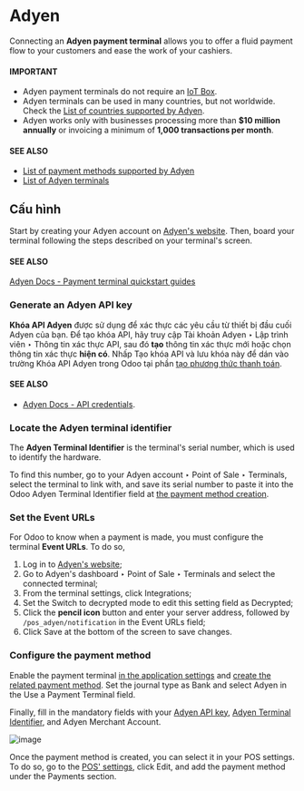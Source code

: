 # Adyen

Connecting an **Adyen payment terminal** allows you to offer a fluid payment flow to your customers
and ease the work of your cashiers.

#### IMPORTANT
- Adyen payment terminals do not require an [IoT Box](../../../../general/iot.md).
- Adyen terminals can be used in many countries, but not worldwide. Check the [List of countries
  supported by Adyen](https://docs.adyen.com/point-of-sale/what-we-support/supported-languages/).
- Adyen works only with businesses processing more than **$10 million annually** or invoicing a
  minimum of **1,000 transactions per month**.

#### SEE ALSO
- [List of payment methods supported by Adyen](https://docs.adyen.com/point-of-sale/what-we-support/payment-methods/)
- [List of Adyen terminals](https://docs.adyen.com/point-of-sale/what-we-support/select-your-terminals/)

## Cấu hình

Start by creating your Adyen account on [Adyen's website](https://www.adyen.com/). Then, board
your terminal following the steps described on your terminal's screen.

#### SEE ALSO
[Adyen Docs - Payment terminal quickstart guides](https://docs.adyen.com/point-of-sale/user-manuals)

<a id="adyen-api"></a>

### Generate an Adyen API key

**Khóa API Adyen** được sử dụng để xác thực các yêu cầu từ thiết bị đầu cuối Adyen của bạn. Để tạo khóa API, hãy truy cập Tài khoản Adyen ‣ Lập trình viên ‣ Thông tin xác thực API, sau đó **tạo** thông tin xác thực mới hoặc chọn thông tin xác thực **hiện có**. Nhấp Tạo khóa API và lưu khóa này để dán vào trường Khóa API Adyen trong Odoo tại phần [tạo phương thức thanh toán](#adyen-method-creation).

#### SEE ALSO
- [Adyen Docs - API credentials](https://docs.adyen.com/development-resources/api-credentials#generate-api-key).

<a id="adyen-identifier"></a>

### Locate the Adyen terminal identifier

The **Adyen Terminal Identifier** is the terminal's serial number, which is used to identify the
hardware.

To find this number, go to your Adyen account ‣ Point of Sale ‣ Terminals,
select the terminal to link with, and save its serial number to paste it into the Odoo
Adyen Terminal Identifier field at [the payment method creation](#adyen-method-creation).

### Set the Event URLs

For Odoo to know when a payment is made, you must configure the terminal **Event URLs**. To do so,

1. Log in to [Adyen's website](https://www.adyen.com/);
2. Go to Adyen's dashboard ‣ Point of Sale ‣ Terminals and select the connected
   terminal;
3. From the terminal settings, click Integrations;
4. Set the Switch to decrypted mode to edit this setting field as Decrypted;
5. Click the **pencil icon** button and enter your server address, followed by
   `/pos_adyen/notification` in the Event URLs field;
6. Click Save at the bottom of the screen to save changes.

<a id="adyen-method-creation"></a>

### Configure the payment method

Enable the payment terminal [in the application settings](../../configuration.md#configuration-settings) and
[create the related payment method](../../payment_methods.md). Set the journal type as
Bank and select Adyen in the Use a Payment Terminal field.

Finally, fill in the mandatory fields with your [Adyen API key](#adyen-api), [Adyen
Terminal Identifier](#adyen-identifier), and Adyen Merchant Account.

![image](applications/sales/point_of_sale/payment_methods/terminals/adyen/payment-method.png)

Once the payment method is created, you can select it in your POS settings. To do so, go to the
[POS' settings](../../configuration.md#configuration-settings), click Edit, and add the payment method
under the Payments section.
